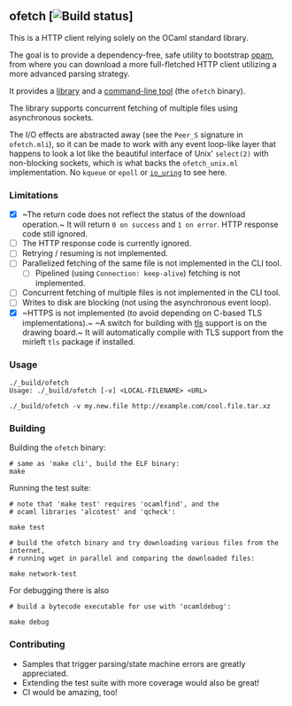 ## ofetch [![Build status](https://travis-ci.org/cfcs/ofetch.svg?branch=master)]

This is a HTTP client relying solely on the OCaml standard library.

The goal is to provide a dependency-free, safe utility to bootstrap
[opam](https://github.com/ocaml/opam), from where you can download a more
full-fletched HTTP client utilizing a more advanced parsing strategy.

It provides a [library](./ofetch.ml) and a
[command-line tool](./ofetch_cli.ml) (the `ofetch` binary).

The library supports concurrent fetching of multiple files using asynchronous sockets.

The I/O effects are abstracted away (see the `Peer_S` signature in `ofetch.mli`), so it can be made to work with any event loop-like layer that happens to look a lot like the beautiful interface of Unix' `select(2)` with non-blocking sockets, which is what backs the `ofetch_unix.ml` implementation. No `kqueue` or `epoll` or [`io_uring`](https://lwn.net/Articles/776703/) to see here.

### Limitations

- [x] ~The return code does not reflect the status of the download operation.~ It will return `0 on success` and `1 on error`. HTTP response code still ignored.
- [ ] The HTTP response code is currently ignored.
- [ ] Retrying / resuming is not implemented.
- [ ] Parallelized fetching of the same file is not implemented in the CLI tool.
  - [ ] Pipelined (using `Connection: keep-alive`) fetching is not implemented.
- [ ] Concurrent fetching of multiple files is not implemented in the CLI tool.
- [ ] Writes to disk are blocking (not using the asynchronous event loop).
- [x] ~HTTPS is not implemented (to avoid depending on C-based TLS
      implementations).~
      ~A switch for building with [tls](https://github.com/mirleft/tls) support
      is on the drawing board.~ It will automatically compile with TLS support from the mirleft `tls` package if installed.

### Usage

```shell
./_build/ofetch
Usage: ./_build/ofetch [-v] <LOCAL-FILENAME> <URL>

./_build/ofetch -v my.new.file http://example.com/cool.file.tar.xz
```

### Building

Building the `ofetch` binary:
```shell
# same as 'make cli', build the ELF binary:
make
```

Running the test suite:
```shell
# note that 'make test' requires 'ocamlfind', and the
# ocaml libraries 'alcotest' and 'qcheck':

make test

# build the ofetch binary and try downloading various files from the internet,
# running wget in parallel and comparing the downloaded files:

make network-test
```

For debugging there is also
```shell
# build a bytecode executable for use with 'ocamldebug':

make debug
```

### Contributing

- Samples that trigger parsing/state machine errors are greatly appreciated.
- Extending the test suite with more coverage would also be great!
- CI would be amazing, too!

